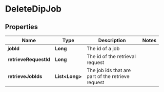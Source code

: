 

# DeleteDipJob


## Properties

Name | Type | Description | Notes
------------ | ------------- | ------------- | -------------
**jobId** | **Long** | The id of a job | 
**retrieveRequestId** | **Long** | The id of the retrieval request | 
**retrieveJobIds** | **List&lt;Long&gt;** | The job ids that are part of the retrieve request | 



